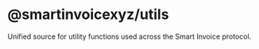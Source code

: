 # @smartinvoicexyz/utils

Unified source for utility functions used across the Smart Invoice protocol.
